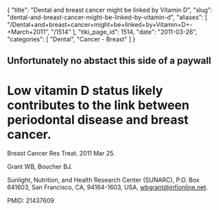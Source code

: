 {
  "title": "Dental and breast cancer might be linked by Vitamin D",
  "slug": "dental-and-breast-cancer-might-be-linked-by-vitamin-d",
  "aliases": [
    "/Dental+and+breast+cancer+might+be+linked+by+Vitamin+D+-+March+2011",
    "/1514"
  ],
  "tiki_page_id": 1514,
  "date": "2011-03-26",
  "categories": [
    "Dental",
    "Cancer - Breast"
  ]
}


## Unfortunately no abstact this side of a paywall

# Low vitamin D status likely contributes to the link between periodontal disease and breast cancer.

Breast Cancer Res Treat. 2011 Mar 25. 

Grant WB, Boucher BJ.

Sunlight, Nutrition, and Health Research Center (SUNARC), P.O. Box 641603, San Francisco, CA, 94164-1603, USA, wbgrant@infionline.net.

PMID: 21437609